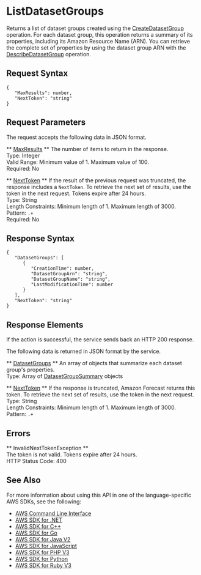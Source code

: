 # ListDatasetGroups<a name="API_ListDatasetGroups"></a>

Returns a list of dataset groups created using the [CreateDatasetGroup](https://docs.aws.amazon.com/forecast/latest/dg/API_CreateDatasetGroup.html) operation\. For each dataset group, this operation returns a summary of its properties, including its Amazon Resource Name \(ARN\)\. You can retrieve the complete set of properties by using the dataset group ARN with the [DescribeDatasetGroup](https://docs.aws.amazon.com/forecast/latest/dg/API_DescribeDatasetGroup.html) operation\.

## Request Syntax<a name="API_ListDatasetGroups_RequestSyntax"></a>

```
{
   "MaxResults": number,
   "NextToken": "string"
}
```

## Request Parameters<a name="API_ListDatasetGroups_RequestParameters"></a>

The request accepts the following data in JSON format\.

 ** [MaxResults](#API_ListDatasetGroups_RequestSyntax) **   <a name="forecast-ListDatasetGroups-request-MaxResults"></a>
The number of items to return in the response\.  
Type: Integer  
Valid Range: Minimum value of 1\. Maximum value of 100\.  
Required: No

 ** [NextToken](#API_ListDatasetGroups_RequestSyntax) **   <a name="forecast-ListDatasetGroups-request-NextToken"></a>
If the result of the previous request was truncated, the response includes a `NextToken`\. To retrieve the next set of results, use the token in the next request\. Tokens expire after 24 hours\.  
Type: String  
Length Constraints: Minimum length of 1\. Maximum length of 3000\.  
Pattern: `.+`   
Required: No

## Response Syntax<a name="API_ListDatasetGroups_ResponseSyntax"></a>

```
{
   "DatasetGroups": [ 
      { 
         "CreationTime": number,
         "DatasetGroupArn": "string",
         "DatasetGroupName": "string",
         "LastModificationTime": number
      }
   ],
   "NextToken": "string"
}
```

## Response Elements<a name="API_ListDatasetGroups_ResponseElements"></a>

If the action is successful, the service sends back an HTTP 200 response\.

The following data is returned in JSON format by the service\.

 ** [DatasetGroups](#API_ListDatasetGroups_ResponseSyntax) **   <a name="forecast-ListDatasetGroups-response-DatasetGroups"></a>
An array of objects that summarize each dataset group's properties\.  
Type: Array of [DatasetGroupSummary](API_DatasetGroupSummary.md) objects

 ** [NextToken](#API_ListDatasetGroups_ResponseSyntax) **   <a name="forecast-ListDatasetGroups-response-NextToken"></a>
If the response is truncated, Amazon Forecast returns this token\. To retrieve the next set of results, use the token in the next request\.  
Type: String  
Length Constraints: Minimum length of 1\. Maximum length of 3000\.  
Pattern: `.+` 

## Errors<a name="API_ListDatasetGroups_Errors"></a>

 ** InvalidNextTokenException **   
The token is not valid\. Tokens expire after 24 hours\.  
HTTP Status Code: 400

## See Also<a name="API_ListDatasetGroups_SeeAlso"></a>

For more information about using this API in one of the language\-specific AWS SDKs, see the following:
+  [AWS Command Line Interface](https://docs.aws.amazon.com/goto/aws-cli/forecast-2018-06-26/ListDatasetGroups) 
+  [AWS SDK for \.NET](https://docs.aws.amazon.com/goto/DotNetSDKV3/forecast-2018-06-26/ListDatasetGroups) 
+  [AWS SDK for C\+\+](https://docs.aws.amazon.com/goto/SdkForCpp/forecast-2018-06-26/ListDatasetGroups) 
+  [AWS SDK for Go](https://docs.aws.amazon.com/goto/SdkForGoV1/forecast-2018-06-26/ListDatasetGroups) 
+  [AWS SDK for Java V2](https://docs.aws.amazon.com/goto/SdkForJavaV2/forecast-2018-06-26/ListDatasetGroups) 
+  [AWS SDK for JavaScript](https://docs.aws.amazon.com/goto/AWSJavaScriptSDK/forecast-2018-06-26/ListDatasetGroups) 
+  [AWS SDK for PHP V3](https://docs.aws.amazon.com/goto/SdkForPHPV3/forecast-2018-06-26/ListDatasetGroups) 
+  [AWS SDK for Python](https://docs.aws.amazon.com/goto/boto3/forecast-2018-06-26/ListDatasetGroups) 
+  [AWS SDK for Ruby V3](https://docs.aws.amazon.com/goto/SdkForRubyV3/forecast-2018-06-26/ListDatasetGroups) 